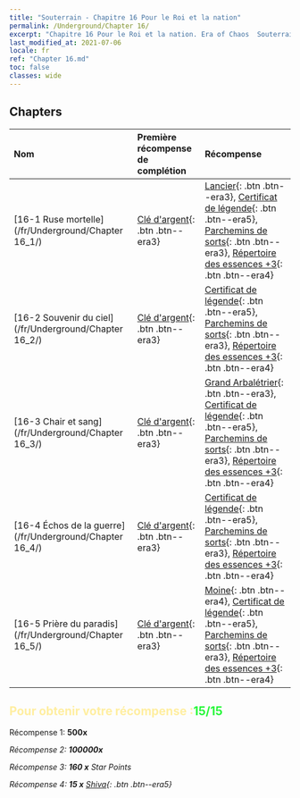 ```yaml
---
title: "Souterrain - Chapitre 16 Pour le Roi et la nation"
permalink: /Underground/Chapter 16/
excerpt: "Chapitre 16 Pour le Roi et la nation. Era of Chaos  Souterrain - Chapitre 16. Pour le Roi et la nation"
last_modified_at: 2021-07-06
locale: fr
ref: "Chapter 16.md"
toc: false
classes: wide
---
```


## Chapters

  | Nom |  Première récompense de complétion | Récompense |
  |:------------|:------------|:------------| 
  | [16-1 Ruse mortelle](/fr/Underground/Chapter 16_1/) | [Clé d'argent](/ItemsFR/con_693/){: .btn .btn--era3} | [Lancier](/ItemsFR/unt_190/){: .btn .btn--era3}, [Certificat de légende](/ItemsFR/mat_67/){: .btn .btn--era5}, [Parchemins de sorts](/ItemsFR/con_694/){: .btn .btn--era3}, [Répertoire des essences +3](/ItemsFR/mat_60/){: .btn .btn--era4} |
  | [16-2 Souvenir du ciel](/fr/Underground/Chapter 16_2/) | [Clé d'argent](/ItemsFR/con_693/){: .btn .btn--era3} | [Certificat de légende](/ItemsFR/mat_67/){: .btn .btn--era5}, [Parchemins de sorts](/ItemsFR/con_694/){: .btn .btn--era3}, [Répertoire des essences +3](/ItemsFR/mat_60/){: .btn .btn--era4} |
  | [16-3 Chair et sang](/fr/Underground/Chapter 16_3/) | [Clé d'argent](/ItemsFR/con_693/){: .btn .btn--era3} | [Grand Arbalétrier](/ItemsFR/unt_191/){: .btn .btn--era3}, [Certificat de légende](/ItemsFR/mat_67/){: .btn .btn--era5}, [Parchemins de sorts](/ItemsFR/con_694/){: .btn .btn--era3}, [Répertoire des essences +3](/ItemsFR/mat_60/){: .btn .btn--era4} |
  | [16-4 Échos de la guerre](/fr/Underground/Chapter 16_4/) | [Clé d'argent](/ItemsFR/con_693/){: .btn .btn--era3} | [Certificat de légende](/ItemsFR/mat_67/){: .btn .btn--era5}, [Parchemins de sorts](/ItemsFR/con_694/){: .btn .btn--era3}, [Répertoire des essences +3](/ItemsFR/mat_60/){: .btn .btn--era4} |
  | [16-5 Prière du paradis](/fr/Underground/Chapter 16_5/) | [Clé d'argent](/ItemsFR/con_693/){: .btn .btn--era3} | [Moine](/ItemsFR/unt_194/){: .btn .btn--era4}, [Certificat de légende](/ItemsFR/mat_67/){: .btn .btn--era5}, [Parchemins de sorts](/ItemsFR/con_694/){: .btn .btn--era3}, [Répertoire des essences +3](/ItemsFR/mat_60/){: .btn .btn--era4} |


## <span style="color: #ffeea0">Pour obtenir votre récompense :</span><span style="color: #27f73a">15/15</span>

 Récompense 1:  **500x** <i class="fas fa-gem"/>

 Récompense 2:  **100000x** <i class="fas fa-coins"/>

 Récompense 3: **160 x** Star Points

 Récompense 4: **15 x** [Shiva](/ItemsFR/her_376/){: .btn .btn--era5}

